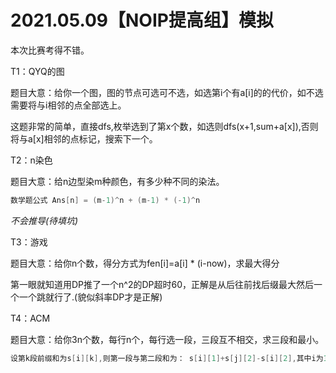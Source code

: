 2021.05.09【NOIP提高组】模拟
===
本次比赛考得不错。

T1：QYQ的图

题目大意：给你一个图，图的节点可选可不选，如选第i个有a[i]的的代价，如不选需要将与i相邻的点全部选上。

这题非常的简单，直接dfs,枚举选到了第x个数，如选则dfs(x+1,sum+a[x]),否则将与a[x]相邻的点标记，搜索下一个。

T2：n染色

题目大意：给n边型染m种颜色，有多少种不同的染法。

```cpp
数学题公式 Ans[n] = (m-1)^n + (m-1) * (-1)^n 

```
*不会推导(待填坑)*

T3：游戏

题目大意：给你n个数，得分方式为fen[i]=a[i] * (i-now)，求最大得分

第一眼就知道用DP推了一个n^2的DP超时60，正解是从后往前找后缀最大然后一个一个跳就行了.(貌似斜率DP才是正解)

T4：ACM

题目大意：给你3n个数，每行n个，每行选一段，三段互不相交，求三段和最小。

```cpp
设第k段前缀和为s[i][k],则第一段与第二段和为： s[i][1]+s[j][2]-s[i][2],其中i为1,2段的分界j为2,3的分界，通过枚举求得j以前最小的s[i][1]-s[i][2],在加上s[n][3]-s[j][3]即可。
